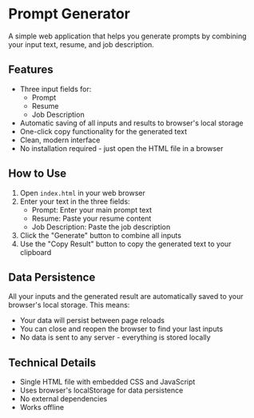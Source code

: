 # Prompt Generator

A simple web application that helps you generate prompts by combining your input text, resume, and job description.

## Features

- Three input fields for:
  - Prompt
  - Resume
  - Job Description
- Automatic saving of all inputs and results to browser's local storage
- One-click copy functionality for the generated text
- Clean, modern interface
- No installation required - just open the HTML file in a browser

## How to Use

1. Open `index.html` in your web browser
2. Enter your text in the three fields:
   - Prompt: Enter your main prompt text
   - Resume: Paste your resume content
   - Job Description: Paste the job description
3. Click the "Generate" button to combine all inputs
4. Use the "Copy Result" button to copy the generated text to your clipboard

## Data Persistence

All your inputs and the generated result are automatically saved to your browser's local storage. This means:
- Your data will persist between page reloads
- You can close and reopen the browser to find your last inputs
- No data is sent to any server - everything is stored locally

## Technical Details

- Single HTML file with embedded CSS and JavaScript
- Uses browser's localStorage for data persistence
- No external dependencies
- Works offline
